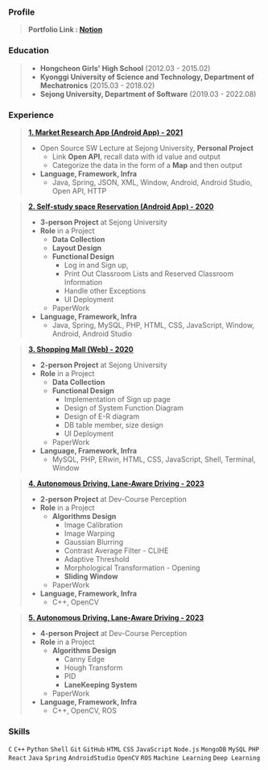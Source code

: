 ### Profile

> ****Portfolio Link : <a href = https://www.notion.so/J-s-Portfolio-0e818bc5e9904f428b1d222e8dbee99a>Notion</a>**** 


### Education

> - **Hongcheon Girls' High School** (2012.03 - 2015.02)
> - **Kyonggi University of Science and Technology, Department of Mechatronics** (2015.03 - 2018.02)
> - **Sejong University, Department of Software** (2019.03 - 2022.08)


### Experience

> ****<a href = https://www.notion.so/Market-Research-Android-APP-f175fe5f6a2749378a3a75a9d0ada32b>1. Market Research App (Android App) - 2021</a>****
> 
> - Open Source SW Lecture at Sejong University, **Personal Project**
>     - Link **Open API**, recall data with id value and output
>     - Categorize the data in the form of a **Map** and then output
> - **Language, Framework, Infra**
>     - Java, Spring, JSON, XML, Window, Android, Android Studio, Open API, HTTP

> ****<a href = https://www.notion.so/Self-study-space-Reservation-Android-APP-467023061c094f748a8abb184f0dade5>2. Self-study space Reservation (Android App) - 2020</a>****
> 
> - **3-person Project** at Sejong University
> - **Role** in a Project
>     - **Data Collection**
>     - **Layout Design**
>     - **Functional Design**
>         - Log in and Sign up,
>         - Print Out Classroom Lists and Reserved Classroom Information
>         - Handle other Exceptions
>         - UI Deployment
>     - PaperWork
> - **Language, Framework, Infra**
>     - Java, Spring, MySQL, PHP, HTML, CSS, JavaScript, Window, Android, Android Studio

> ****<a href = https://www.notion.so/Shopping-Mall-Web-a4eaa04ac1464732891c015031fe73ae>3. Shopping Mall (Web) - 2020</a>****
> 
> - **2-person Project** at Sejong University
> - **Role** in a Project
>     - **Data Collection**
>     - **Functional Design**
>         - Implementation of Sign up page
>         - Design of System Function Diagram
>         - Design of E-R diagram
>         - DB table member, size design
>         - UI Deployment
>     - PaperWork
> - **Language, Framework, Infra**
>     - MySQL, PHP, ERwin, HTML, CSS, JavaScript, Shell, Terminal, Window

> ****<a href = https://www.notion.so/Online-Xycar-Drive-85248b2069b049159c92788a1746529c>4. Autonomous Driving, Lane-Aware Driving - 2023</a>****
> 
> - **2-person Project** at Dev-Course Perception
> - **Role** in a Project
>     - **Algorithms Design**
>         - Image Calibration
>         - Image Warping
>         - Gaussian Blurring
>         - Contrast Average Filter - CLIHE
>         - Adaptive Threshold
>         - Morphological Transformation - Opening
>         - **Sliding Window**
>     - PaperWork
> - **Language, Framework, Infra**
>     - C++, OpenCV

> ****<a href = https://www.notion.so/Offline-Xycar-Drive-b395e5a9a12b4458b6e1705aa91a4116>5. Autonomous Driving, Lane-Aware Driving - 2023</a>****
> 
> - **4-person Project** at Dev-Course Perception
> - **Role** in a Project
>     - **Algorithms Design**
>         - Canny Edge
>         - Hough Transform
>         - PID
>         - **LaneKeeping System**
>     - PaperWork
> - **Language, Framework, Infra**
>     - C++, OpenCV, ROS


### Skills

`C` `C++` `Python` `Shell` `Git` `GitHub` 
`HTML` `CSS` `JavaScript` `Node.js` `MongoDB` `MySQL` `PHP` `React` 
`Java` `Spring` `AndroidStudio` 
`OpenCV` `ROS` `Machine Learning` `Deep Learning`

